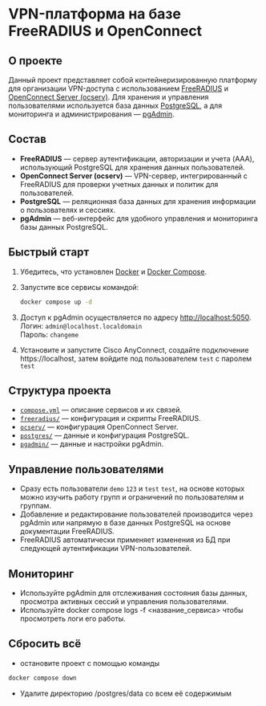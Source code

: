 # VPN-платформа на базе FreeRADIUS и OpenConnect

## О проекте

Данный проект представляет собой контейнеризированную платформу для организации VPN-доступа с использованием [FreeRADIUS](freeradius/) и [OpenConnect Server (ocserv)](ocserv/). Для хранения и управления пользователями используется база данных [PostgreSQL](postgres/), а для мониторинга и администрирования — [pgAdmin](pgadmin/).

## Состав

- **FreeRADIUS** — сервер аутентификации, авторизации и учета (AAA), использующий PostgreSQL для хранения данных пользователей.
- **OpenConnect Server (ocserv)** — VPN-сервер, интегрированный с FreeRADIUS для проверки учетных данных и политик для пользователей.
- **PostgreSQL** — реляционная база данных для хранения информации о пользователях и сессиях.
- **pgAdmin** — веб-интерфейс для удобного управления и мониторинга базы данных PostgreSQL.

## Быстрый старт

1. Убедитесь, что установлен [Docker](https://www.docker.com/) и [Docker Compose](https://docs.docker.com/compose/).
2. Запустите все сервисы командой:

   ```sh
   docker compose up -d
   ```

3. Доступ к pgAdmin осуществляется по адресу [http://localhost:5050](http://localhost:5050).  
   Логин: `admin@localhost.localdomain`  
   Пароль: `changeme`

4. Установите и запустите Cisco AnyConnect, создайте подключение https://localhost, затем войдите под пользователем `test` с паролем `test`

## Структура проекта

- [`compose.yml`](compose.yml) — описание сервисов и их связей.
- [`freeradius/`](freeradius/) — конфигурация и скрипты FreeRADIUS.
- [`ocserv/`](ocserv/) — конфигурация OpenConnect Server.
- [`postgres/`](postgres/) — данные и конфигурация PostgreSQL.
- [`pgadmin/`](pgadmin/) — данные и настройки pgAdmin.

## Управление пользователями

- Сразу есть пользователи `demo` `123` и `test` `test`, на основе которых можно изучить работу групп и ограничений по пользователям и группам.
- Добавление и редактирование пользователей производится через pgAdmin или напрямую в базе данных PostgreSQL на основе документации FreeRADIUS.
- FreeRADIUS автоматически применяет изменения из БД при следующей аутентификации VPN-пользователей.

## Мониторинг

- Используйте pgAdmin для отслеживания состояния базы данных, просмотра активных сессий и управления пользователями.
- Используйте docker compose logs -f <название_сервиса> чтобы просмотреть логи его работы.

## Сбросить всё

- остановите проект с помощью команды
```sh
docker compose down
```
- Удалите директорию /postgres/data со всем её содержимым
